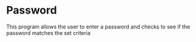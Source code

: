 # Password
This program allows the user to enter a password and checks to see if the password matches the set criteria
